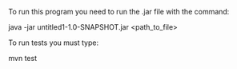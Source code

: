 To run this program you need to run the .jar file with the command:

  java -jar untitled1-1.0-SNAPSHOT.jar <path_to_file>

To run tests you must type:

  mvn test
